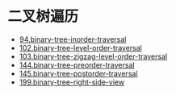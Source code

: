 

# 二叉树遍历

* [94.binary-tree-inorder-traversal](https://github.com/stevenli91748/Data-Structure-and-Algorithmic/blob/master/LeetCode%E7%AE%97%E6%B3%95%E9%9D%A2%E8%AF%95/94%20%E4%BA%8C%E5%8F%89%E6%A0%91%E7%9A%84%E4%B8%AD%E5%BA%8F%E9%81%8D%E5%8E%86(%E7%AE%80%E5%8D%95)---binary-tree-inorder-traversal.md)
* [102.binary-tree-level-order-traversal](https://github.com/stevenli91748/Data-Structure-and-Algorithmic/blob/master/LeetCode%E7%AE%97%E6%B3%95%E9%9D%A2%E8%AF%95/102%20%E4%BA%8C%E5%8F%89%E6%A0%91%E7%9A%84%E5%B1%82%E5%BA%8F%E9%81%8D%E5%8E%86(%E4%B8%AD%E7%AD%89)binary-tree-level-order-traversal.md)
* [103.binary-tree-zigzag-level-order-traversal](https://github.com/stevenli91748/Data-Structure-and-Algorithmic/blob/master/LeetCode%E7%AE%97%E6%B3%95%E9%9D%A2%E8%AF%95/103%20%E4%BA%8C%E5%8F%89%E6%A0%91%E7%9A%84%E9%94%AF%E9%BD%BF%E5%BD%A2%E5%B1%82%E6%AC%A1%E9%81%8D%E5%8E%86(%E4%B8%AD%E7%AD%89)---binary-tree-zigzag-level-order-traversal.md)
* [144.binary-tree-preorder-traversal](https://www.kancloud.cn/fe_lucifer/leetcode/1996479)
* [145.binary-tree-postorder-traversal](https://www.kancloud.cn/fe_lucifer/leetcode/1996555)
* [199.binary-tree-right-side-view](https://www.kancloud.cn/fe_lucifer/leetcode/1996482)
